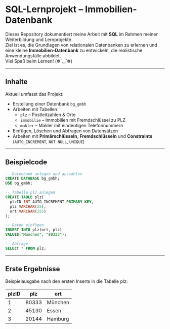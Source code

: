 # SQL-Lernprojekt – Immobilien-Datenbank

Dieses Repository dokumentiert meine Arbeit mit **SQL** im Rahmen meiner Weiterbildung und Lernprojekte.  
Ziel ist es, die Grundlagen von relationalen Datenbanken zu erlernen und eine kleine **Immobilien-Datenbank** zu entwickeln, die realistische Anwendungsfälle abbildet.  
Viel Spaß beim Lernen! (❁´◡`❁)

---

## Inhalte

Aktuell umfasst das Projekt:

- Erstellung einer Datenbank `bg_gmbh`
- Arbeiten mit Tabellen:
  - `plz` – Postleitzahlen & Orte  
  - `immobilie` – Immobilien mit Fremdschlüssel zu PLZ  
  - `makler` – Makler mit eindeutigen Telefonnummern  
- Einfügen, Löschen und Abfragen von Datensätzen
- Arbeiten mit **Primärschlüsseln**, **Fremdschlüsseln** und **Constraints** (`AUTO_INCREMENT`, `NOT NULL`, `UNIQUE`)

---

## Beispielcode

```sql
-- Datenbank anlegen und auswählen
CREATE DATABASE bg_gmbh;
USE bg_gmbh;

-- Tabelle plz anlegen
CREATE TABLE plz(
  plzID INT AUTO_INCREMENT PRIMARY KEY,
  plz VARCHAR(25),
  ort VARCHAR(255)
);

-- Daten einfügen
INSERT INTO plz(ort, plz)
VALUES("München", "80333");

-- Abfrage
SELECT * FROM plz;
```

---

## Erste Ergebnisse

Beispielausgabe nach den ersten Inserts in die Tabelle plz:

| plzID	| plz |	ort |
|---|-------|---------|
| 1 | 80333 | München |
| 2 | 45130 | Essen |
| 3 | 20144 | Hamburg |
